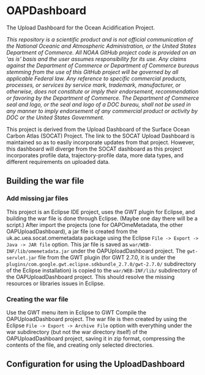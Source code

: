 # OAPDashboard
The Upload Dashboard for the Ocean Acidification Project.

*This repository is a scientific product and is not official communication 
of the National Oceanic and Atmospheric Administration, or the United 
States Department of Commerce.  All NOAA GitHub project code is provided 
on an 'as is' basis and the user assumes responsibility for its use.  Any 
claims against the Department of Commerce or Department of Commerce bureaus 
stemming from the use of this GitHub project will be governed by all 
applicable Federal law.  Any reference to specific commercial products, 
processes, or services by service mark, trademark, manufacturer, or 
otherwise, does not constitute or imply their endorsement, recommendation 
or favoring by the Department of Commerce.  The Department of Commerce 
seal and logo, or the seal and logo of a DOC bureau, shall not be used 
in any manner to imply endorsement of any commercial product or activity 
by DOC or the United States Government.*

This project is derived from the Upload Dashboard of the
Surface Ocean Carbon Atlas (SOCAT) Project.  The link to
the SOCAT Upload Dashboard is maintained so as to easily
incorporate updates from that project.  However, this
dashboard will diverge from the SOCAT dashboard as this
project incorporates profile data, trajectory-profile data,
more data types, and different requirements on uploaded
data.


## Building the war file
### Add missing jar files
This project is an Eclipse IDE project, uses the GWT plugin
for Eclipse, and building the war file is done through Eclipse.
(Maybe one day there will be a script.)  After import the
projects (one for OAPOmeMetadata, the other OAPUploadDashboard),
a jar file is created from the uk.ac.uea.socat.omemetadata
package using the Eclipse `File -> Export -> Java -> JAR file`
option.  This jar file is saved as `war/WEB-INF/lib/omemetadata.jar`
under the OAPUploadDashboard project.  The `gwt-servlet.jar`
file from the GWT plugin (for GWT 2.7.0, it is under the
`plugins/com.google.gwt.eclipse.sdkbundle_2.7.0/gwt-2.7.0/`
subdirectory of the Eclipse installation) is copied to the
`war/WEB-INF/lib/` subdirectory of the OAPUploadDashboard project.
This should resolve the missing resources or libraries issues
in Eclipse.

### Creating the war file
Use the GWT menu item in Eclipse to GWT Compile the OAPUploadDashboard
project.  The war file is then created by using the Eclipse
`File -> Export -> Archive File` option with everything under the
war subdirectory (but not the war directory itself) of the 
OAPUploadDashboard project, saving it in zip format, compressing
the contents of the file, and creating only selected directories.


## Configuration for using the UploadDashboard
